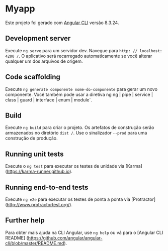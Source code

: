 # Myapp

Este projeto foi gerado com [Angular CLI](https://github.com/angular/angular-cli) versão 8.3.24.

## Development server

Execute `ng serve` para um servidor dev. Navegue para `http: // localhost: 4200 /`. O aplicativo será recarregado automaticamente se você alterar qualquer um dos arquivos de origem.

## Code scaffolding

Execute `ng generate componente nome-do-componente` para gerar um novo componente. Você também pode usar a diretiva ng ng | pipe | service | class | guard | interface | enum | module`.

## Build

Execute `ng build` para criar o projeto. Os artefatos de construção serão armazenados no diretório `dist /`. Use o sinalizador `--prod` para uma construção de produção.

## Running unit tests

Execute o `ng test` para executar os testes de unidade via [Karma] (https://karma-runner.github.io).

## Running end-to-end tests

Execute `ng e2e` para executar os testes de ponta a ponta via [Protractor] (http://www.protractortest.org/).

## Further help

Para obter mais ajuda na CLI Angular, use `ng help` ou vá para o [Angular CLI README] (https://github.com/angular/angular-cli/blob/master/README.md).
